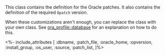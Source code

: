 This class contains the definition for the Oracle patches. It also contains the definition of the required `Opatch` version.

When these customizations aren't enough, you can replace the class with your own class. See [ora_profile::database](./database.html) for an explanation on how to do this.

<%- include_attributes [
  :dbname,
  :patch_file,
  :oracle_home,
  :opversion,
  :install_group,
  :os_user,
  :source,
  :patch_list,
]%>


